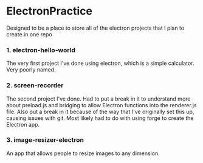 # ElectronPractice
Designed to be a place to store all of the electron projects that I plan to create in one repo

### 1. electron-hello-world
The very first project I've done using electron, which is a simple calculator. Very poorly named.

### 2. screen-recorder
The second project I've done. Had to put a break in it to understand more about preload.js and bridging to allow Electron functions into the renderer.js file.
Also put a break in it because of the way that I've originally set this up, causing issues with git. Most likely had to do with using forge to create the Electron app.

### 3. image-resizer-electron
An app that allows people to resize images to any dimension.

